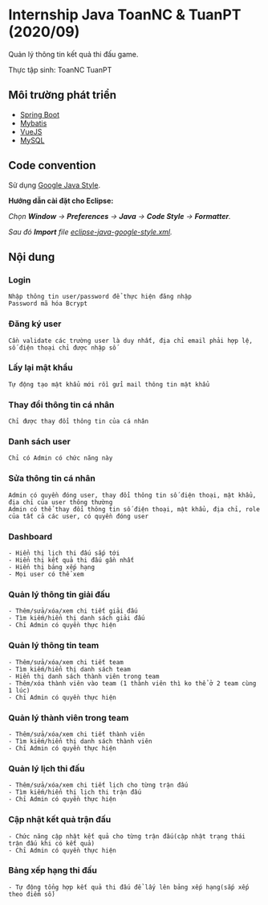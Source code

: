 # Internship Java ToanNC & TuanPT (2020/09)
Quản lý thông tin kết quả thi đấu game.

Thực tập sinh:
ToanNC
TuanPT

## Môi trường phát triển
- [Spring Boot](https://spring.io/projects/spring-boot)
- [Mybatis](https://mybatis.org/mybatis-3/)
- [VueJS](https://vuejs.org/)
- [MySQL](https://www.mysql.com/)

## Code convention
Sử dụng [Google Java Style](https://google.github.io/styleguide/javaguide.html).

**Hướng dẫn cài đặt cho Eclipse:**

*Chọn **Window** -> **Preferences** -> **Java** -> **Code Style** -> **Formatter**.*

*Sau đó **Import** file [eclipse-java-google-style.xml](https://github.com/google/styleguide/blob/gh-pages/eclipse-java-google-style.xml).*

## Nội dung

### Login
	Nhập thông tin user/password để thực hiện đăng nhập
	Password mã hóa Bcrypt

### Đăng ký user
	Cần validate các trường user là duy nhất, địa chỉ email phải hợp lệ, số điện thoại chỉ được nhập số

### Lấy lại mật khẩu
	Tự động tạo mật khẩu mới rồi gửi mail thông tin mật khẩu

### Thay đổi thông tin cá nhân
	Chỉ được thay đổi thông tin của cá nhân

### Danh sách user
	Chỉ có Admin có chức năng này

### Sửa thông tin cá nhân
	Admin có quyền đóng user, thay đổi thông tin số điện thoại, mật khẩu, địa chỉ của user thông thường
	Admin có thể thay đổi thông tin số điện thoại, mật khẩu, địa chỉ, role của tất cả các user, có quyền đóng user

### Dashboard
    - Hiển thị lịch thi đấu sắp tới
    - Hiển thị kết quả thi đấu gần nhất
    - Hiển thị bảng xếp hạng
    - Mọi user có thể xem

### Quản lý thông tin giải đấu
	- Thêm/sửa/xóa/xem chi tiết giải đấu
	- Tìm kiếm/hiển thị danh sách giải đấu
	- Chỉ Admin có quyền thực hiện

### Quản lý thông tin team
	- Thêm/sửa/xóa/xem chi tiết team
	- Tìm kiếm/hiển thị danh sách team
	- Hiển thị danh sách thành viên trong team
	- Thêm/xóa thành viên vào team (1 thành viên thì ko thể ở 2 team cùng 1 lúc)
	- Chỉ Admin có quyền thực hiện

### Quản lý thành viên trong team
	- Thêm/sửa/xóa/xem chi tiết thành viên
	- Tìm kiếm/hiển thị danh sách thành viên
	- Chỉ Admin có quyền thực hiện
	
### Quản lý lịch thi đấu
	- Thêm/sửa/xóa/xem chi tiết lịch cho từng trận đấu
	- Tìm kiếm/hiển thị lịch thi trận đấu
	- Chỉ Admin có quyền thực hiện

### Cập nhật kết quả trận đấu
	- Chức năng cập nhật kết quả cho từng trận đấu(cập nhật trạng thái trận đấu khi có kết quả)
	- Chỉ Admin có quyền thực hiện

### Bảng xếp hạng thi đấu
	- Tự động tổng hợp kết quả thi đấu để lấy lên bảng xếp hạng(sắp xếp theo điểm số)
